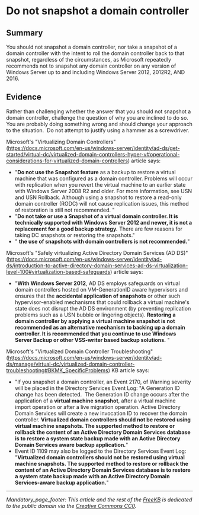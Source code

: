 # Do not snapshot a domain controller

## Summary
You should not snapshot a domain controller, nor take a snapshot of a domain controller with the intent to roll the domain controller back to that snapshot, regardless of the circumstances, as Microsoft repeatedly recommends not to snapshot any domain controller on any version of Windows Server up to and including Windows Server 2012, 2012R2, AND 2016.

## Evidence
Rather than challenging whether the answer that you should not snapshot a domain controller, challenge the question of why you are inclined to do so.  You are probably doing something wrong and should change your approach to the situation.  Do not attempt to justify using a hammer as a screwdriver.


Microsoft's "Virtualizing Domain Controllers" (https://docs.microsoft.com/en-us/windows-server/identity/ad-ds/get-started/virtual-dc/virtualized-domain-controllers-hyper-v#operational-considerations-for-virtualized-domain-controllers) article says:
- "**Do not use the Snapshot feature** as a backup to restore a virtual machine that was configured as a domain controller. Problems will occur with replication when you revert the virtual machine to an earlier state with Windows Server 2008 R2 and older. For more information, see USN and USN Rollback. Although using a snapshot to restore a read-only domain controller (RODC) will not cause replication issues, this method of restoration is still not recommended. " 
- "**Do not take or use a Snapshot of a virtual domain controller. It is technically supported with Windows Server 2012 and newer, it is not a replacement for a good backup strategy.** There are few reasons for taking DC snapshots or restoring the snapshots."
- " **the use of snapshots with domain controllers is not recommended.**"

Microsoft's "Safely virtualizing Active Directory Domain Services (AD DS)" (https://docs.microsoft.com/en-us/windows-server/identity/ad-ds/introduction-to-active-directory-domain-services-ad-ds-virtualization-level-100#virtualization-based-safeguards) article says:
- "**With Windows Server 2012**, AD DS employs safeguards on virtual domain controllers hosted on VM-GenerationID aware hypervisors and ensures that the **accidental application of snapshots** or other such hypervisor-enabled mechanisms that could rollback a virtual machine's state does not disrupt the AD DS environment (by preventing replication problems such as a USN bubble or lingering objects). **Restoring a domain controller by applying a virtual machine snapshot is not recommended as an alternative mechanism to backing up a domain controller. It is recommended that you continue to use Windows Server Backup or other VSS-writer based backup solutions.** "  

Microsoft's "Virtualized Domain Controller Troubleshooting" (https://docs.microsoft.com/en-us/windows-server/identity/ad-ds/manage/virtual-dc/virtualized-domain-controller-troubleshooting#BKMK_SpecificProblems) KB article says: 
- "If you snapshot a domain controller, an Event 2170, of Warning severity will be placed in the Directory Services Event Log: "A Generation ID change has been detected.  The Generation ID change occurs after the application of a **virtual machine snapshot**, after a virtual machine import operation or after a live migration operation. Active Directory Domain Services will create a new invocation ID to recover the domain controller. **Virtualized domain controllers should not be restored using virtual machine snapshots. The supported method to restore or rollback the content of an Active Directory Domain Services database is to restore a system state backup made with an Active Directory Domain Services aware backup application.**"
- Event ID 1109 may also be logged to the Directory Services Event Log:  "**Virtualized domain controllers should not be restored using virtual machine snapshots. The supported method to restore or rollback the content of an Active Directory Domain Services database is to restore a system state backup made with an Active Directory Domain Services-aware backup application.**" 
    


*** 
_Mandatory_page_footer: This article and the rest of the [FreeKB](../README.md) is dedicated to the public domain via the [Creative Commons CC0](../LICENSE.md)._


